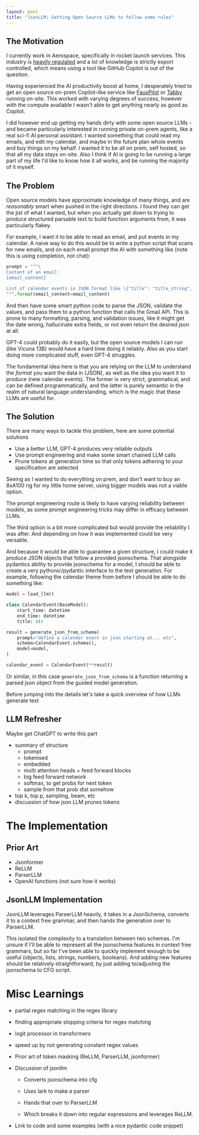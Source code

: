 ```yaml
---
layout: post
title: "JsonLLM: Getting Open Source LLMs to follow some rules"
---
```


## The Motivation

I currently work in Aerospace, specifically in rocket launch services. This industry is [heavily regulated](https://cloud.google.com/security/compliance/itar) and a lot of knowledge is strictly export controlled, which means using a tool like GitHub Copilot is out of the question.

Having experienced the AI productivity boost at home, I desperately tried to get an open source on-prem Copilot-like service like [FauxPilot](https://github.com/fauxpilot/fauxpilot) or [Tabby](https://www.tabbyml.com/) running on-site. This worked with varying degrees of success, however with the compute available I wasn't able to get anything nearly as good as Copilot.

I did however end up getting my hands dirty with some open source LLMs - and became particularly interested in running private on-prem agents, like a real sci-fi AI personal assistant. I wanted something that could read my emails, and edit my calendar, and maybe in the future plan whole events and buy things on my behalf. I wanted it to be all on prem, self hosted, so that all my data stays on-site. Also I think if AI is going to be running a large part of my life I'd like to know how it all works, and be running the majority of it myself.

## The Problem

Open source models have approximate knowledge of many things, and are *reasonably* smart when pushed in the right directions. I found they can get the jist of what I wanted, but when you actually get down to trying to produce structured parsable text to build function arguments from, it was particularly flakey.

For example, I want it to be able to read an email, and put events in my calendar. A naive way to do this would be to write a python script that scans for new emails, and on each email prompt the AI with something like (note this is using completion, not chat):

```python
prompt = """\
Content of an email:
{email_content}

List of calendar events in JSON format like \{"title": "title_string", "date": "dd-mm-yyyy"\}:
""".format(email_content=email_content)
```

And then have some smart python code to parse the JSON, validate the values, and pass them to a python function that calls the Gmail API. This is prone to many formatting, parsing, and validation issues, like it might get the date wrong, hallucinate extra fields, or not even return the desired json at all.

GPT-4 could probably do it easily, but the open source models I can run (like Vicuna 13B) would have a hard time doing it reliably. Also as you start doing more complicated stuff, even GPT-4 struggles.

The fundamental idea here is that you are relying on the LLM to understand the *format* you want the data in (JSON), as well as the idea you want it to produce (new calendar events). The former is very strict, grammatical, and can be defined programmatically, and the latter is purely semantic in the realm of natural language understanding, which is the magic that these LLMs are useful for.

## The Solution

There are many ways to tackle this problem, here are some potential solutions
* Use a better LLM, GPT-4 produces very reliable outputs
* Use prompt engineering and make some smart chained LLM calls
* Prune tokens at generation time so that only tokens adhering to your specification are selected

Seeing as I wanted to do everything on prem, and don't want to buy an 8xA100 rig for my little home server, using bigger models was not a viable option.

The prompt engineering route is likely to have varying reliability between models, as some prompt engineering tricks may differ in efficacy between LLMs.

The third option is a bit more complicated but would provide the reliability I was after. And depending on how it was implemented could be very versatile.

And because it would be able to guarantee a given structure, I could make it produce JSON objects that follow a provided jsonschema. That alongside pydantics ability to provide jsonschema for a model, I should be able to create a very pythonic/pydantic interface to the text generation. For example, following the calendar theme from before I should be able to do something like:

```python
model = load_llm()

class CalendarEvent(BaseModel):
    start_time: datetime
    end_time: datetime
    title: str

result = generate_json_from_schema(
    prompt="define a calendar event in json starting at... etc",
    schema=CalendarEvent.schema(),
    model=model,
)

calendar_event = CalendarEvent(**result)
```

Or similar, in this case `generate_json_from_schema` is a function returning a parsed json object from the guided model generation.

Before jumping into the details let's take a quick overview of how LLMs generate text

## LLM Refresher

Maybe get ChatGPT to write this part

* summary of structure
    * prompt
    * tokenised
    * embedded
    * multi attention heads + feed forward blocks
    * big feed forward network
    * softmax, to get probs for next token
    * sample from that prob dist somehow
* top k, top p, sampling, beam, etc
* discussion of how json LLM prunes tokens

# The Implementation

## Prior Art

* Jsonformer
* ReLLM
* ParserLLM
* OpenAI functions (not sure how it works)

## JsonLLM Implementation

JsonLLM leverages ParserLLM heavily, it takes in a JsonSchema, converts it to a context free grammar, and then hands the generation over to ParserLLM.

This isolated the complexity to a translation between two schemas. I'm unsure if I'll be able to represent all the jsonschema features in context free grammars, but so far I've been able to quickly implement enough to be useful (objects, lists, strings, numbers, booleans). And adding new features should be relatively straightforward, by just adding to/adjusting the jsonschema to CFG script.


# Misc Learnings

* partial regex matching in the regex library
* finding appropriate stopping criteria for regex matching
* logit processor in transformers
* speed up by not generating constant regex values

* Prior art of token masking (ReLLM, ParserLLM, jsonformer)


* Discussion of jsonllm
    * Converts jsonschema into cfg


    * Uses lark to make a parser



    * Hands that over to ParserLLM



    * Which breaks it down into regular expressions and leverages ReLLM.


* Link to code and some examples (with a nice pydantic code snippet)
